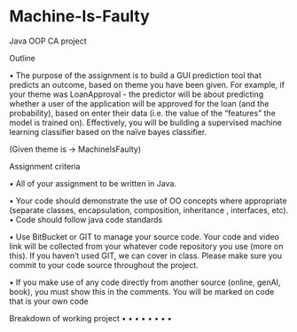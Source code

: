 # Machine-Is-Faulty
Java OOP CA project 
  
Outline

• The purpose of the assignment is to build a GUI prediction tool that predicts an outcome, based on theme 
  you have been given. For example, if your theme was LoanApproval - the predictor will be about 
  predicting whether a user of the application will be approved for the loan (and the probability), based on 
  enter their data (i.e. the value of the “features” the model is trained on).
  Effectively, you will be building a supervised machine learning classifier 
  based on the naïve bayes classifier.



(Given theme is -> MachineIsFaulty)



Assignment criteria

• All of your assignment to be written in Java. 

• Your code should demonstrate the use of OO concepts where appropriate (separate classes, 
encapsulation, composition, inheritance , interfaces, etc). 
• Code should follow java code standards

• Use BitBucket or GIT to manage your source code. Your code and video link will be collected from 
your whatever code repository you use (more on this). If you haven’t used GIT, we can cover in 
class. Please make sure you commit to your code source throughout the project. 

• If you make use of any code directly from another source (online, genAI, book), you must show this 
in the comments. You will be marked on code that is your own code


Breakdown of working project
•
•
•
•
•
•
•
•




